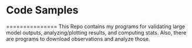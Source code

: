 # Code Samples
===============
This Repo contains my programs for validating large model outputs, analyzing/plotting results, and computing stats. Also, there are programs to download observations and analyze those.


